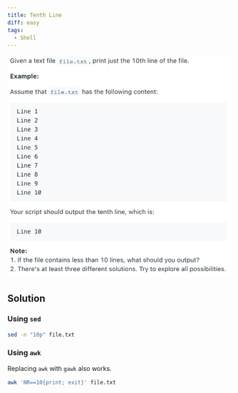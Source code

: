 ```yaml
---
title: Tenth Line
diff: easy
tags:
  - Shell
---
```


<img class="medium-zoom" src="/algo/tenth-line.png" alt="https://leetcode.com/problems/tenth-line">

## Solution

### Using `sed`

```bash
sed -n "10p" file.txt
```

### Using `awk`

Replacing `awk` with `gawk` also works.

```bash
awk 'NR==10{print; exit}' file.txt
```
